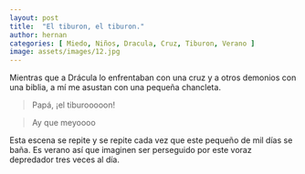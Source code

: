 ```yaml
---
layout: post
title:  "El tiburon, el tiburon."
author: hernan
categories: [ Miedo, Niños, Dracula, Cruz, Tiburon, Verano ]
image: assets/images/12.jpg
---
```


Mientras que a Drácula lo enfrentaban con una cruz y a otros demonios con una biblia, a mí me asustan con una pequeña chancleta. 
> Papá, ¡el tiburooooon!

>  Ay que meyoooo

Esta escena se repite y se repite cada vez que este pequeño de mil días se baña. Es verano así que imaginen ser perseguido por este voraz depredador tres veces al día. 